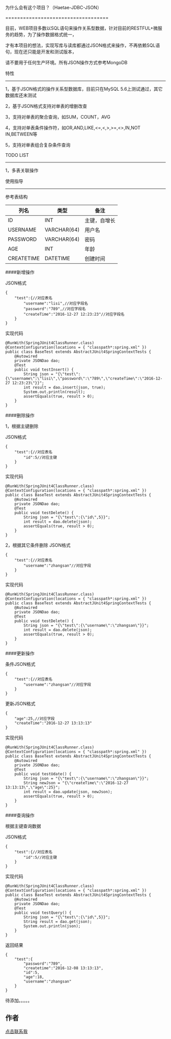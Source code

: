 为什么会有这个项目？（Haetae-JDBC-JSON）

===================================

 目前，WEB项目多数以SQL语句来操作关系型数据，针对目前的RESTFUL+微服务的趋势，为了操作数据格式统一，

 才有本项目的想法，实现写库与读库都通过JSON格式来操作，不再依赖SQL语句，现在还只能是开发和测试版本，

 请不要用于任何生产环境。所有JSON操作方式参考MongoDB
 
 

特性

-----------------------------------

 1，基于JSON格式的操作关系型数据库，目前只在MySQL 5.6上测试通过，其它数据库还末测试

 2，基于JSON格式支持对单表的增删改查

 3，支持对单表的聚合查询，如SUM，COUNT，AVG

 4，支持对单表条件操作符，如OR,AND,LIKE,<=,<,>,>=,<>,IN,NOT IN,BETWEEN等

 5，支持对单表组合复杂条件查询

TODO LIST

-----------------------------------

 1，多表关联操作
 

使用指导

-----------------------------------

参考表结构

列名|类型|备注
----|----|----
ID|INT|主键，自增长
USERNAME|VARCHAR(64)|用户名
PASSWORD|VARCHAR(64)|密码
AGE|INT|年龄
CREATETIME|DATETIME|创建时间

####新增操作

JSON格式

	{
		"test":{//对应表名
			"username":"lisi",//对应字段名
			"password":"789",//对应字段名
			"createTime":"2016-12-27 12:23:23"//对应字段名
		}
	}

实现代码

	@RunWith(SpringJUnit4ClassRunner.class)
	@ContextConfiguration(locations = { "classpath*:spring.xml" })
	public class BaseTest extends AbstractJUnit4SpringContextTests {
		@Autowired
		private JSONDao dao;
		@Test
		public void testInsert() {
			String json = "{\"test\":{\"username\":\"lisi\",\"password\":\"789\",\"createTime\":\"2016-12-27 12:23:23\"}}";
			int result = dao.insert(json, true);
			System.out.println(result);
			assertEquals(true, result > 0);
		}
	}

####删除操作

1，根据主键删除

JSON格式

	{
		"test":{//对应表名
			"id":5//对应主键
		}
	}

实现代码

	@RunWith(SpringJUnit4ClassRunner.class)
	@ContextConfiguration(locations = { "classpath*:spring.xml" })
	public class BaseTest extends AbstractJUnit4SpringContextTests {
		@Autowired
		private JSONDao dao;
		@Test
		public void testDelete() {
			String json = "{\"test\":{\"id\",5}}";
			int result = dao.delete(json);
			assertEquals(true, result > 0);
		}
	}

2，根据其它条件删除
JSON格式

	{
		"test":{//对应表名
			"username":"zhangsan"//对应字段
		}
	}

实现代码

	@RunWith(SpringJUnit4ClassRunner.class)
	@ContextConfiguration(locations = { "classpath*:spring.xml" })
	public class BaseTest extends AbstractJUnit4SpringContextTests {
		@Autowired
		private JSONDao dao;
		@Test
		public void testDelete() {
			String json = "{\"test\":{\"username\":\"zhangsan\"}}";
			int result = dao.delete(json);
			assertEquals(true, result > 0);
		}
	}

####更新操作

条件JSON格式

	{
		"test":{//对应表名
			"username":"zhangsan"//对应字段
		}
	}
	
更新JSON格式
	
	{
		"age":25,//对应字段
		"createTime":"2016-12-27 13:13:13"
	}
实现代码

	@RunWith(SpringJUnit4ClassRunner.class)
	@ContextConfiguration(locations = { "classpath*:spring.xml" })
	public class BaseTest extends AbstractJUnit4SpringContextTests {
		@Autowired
		private JSONDao dao;
		@Test
		public void testUdate() {
			String json = "{\"test\":{\"username\":\"zhangsan\"}}";
			String newJson = "{\"createTime\":\"2016-12-27 13:13:13\",\"age\":25}";
			int result = dao.update(json, newJson);
			assertEquals(true, result > 0);
		}
	}

####查询操作

根据主键查询数据

JSON格式

	{
		"test":{//对应表名
			"id":5//对应主键
		}
	}

实现代码

	@RunWith(SpringJUnit4ClassRunner.class)
	@ContextConfiguration(locations = { "classpath*:spring.xml" })
	public class BaseTest extends AbstractJUnit4SpringContextTests {
		@Autowired
		private JSONDao dao;
		@Test
		public void testQuery() {
			String json = "{\"test\":{\"id\",5}}";
			String result = dao.get(json);
			System.out.println(json);
		}
	}

返回结果

	{
		"test":{
			"password":"789",
			"createtime":"2016-12-08 13:13:13",
			"id":5,
			"age":18,
			"username":"zhangsan"
		}
	}

待添加。。。。。


## 作者

[点击联系我](mailto:say_hello_plz@qq.com)<br />

